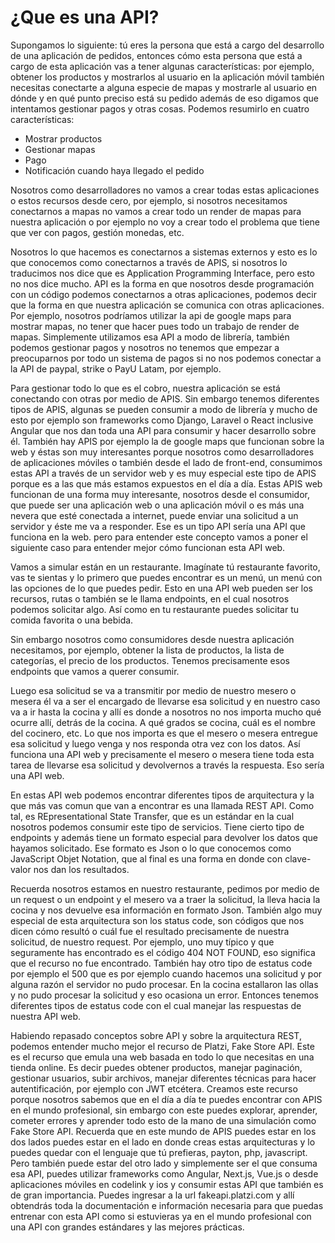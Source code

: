 # ¿Que es una API?

Supongamos lo siguiente: tú eres la persona que está a cargo del desarrollo de una aplicación de pedidos, entonces cómo esta persona que está a cargo de esta aplicación vas a tener algunas características: por ejemplo, obtener los productos y mostrarlos al usuario en la aplicación móvil también necesitas conectarte a alguna especie de mapas y mostrarle al usuario en dónde y en qué punto preciso está su pedido además de eso digamos  que intentamos gestionar pagos y otras cosas. Podemos resumirlo en cuatro características:

* Mostrar productos
* Gestionar mapas
* Pago
* Notificación cuando haya llegado el pedido

Nosotros como desarrolladores no vamos a crear todas estas aplicaciones o estos recursos desde cero, por ejemplo, si nosotros necesitamos conectarnos a mapas no vamos a crear todo un render de mapas para nuestra aplicación o por ejemplo no voy a crear todo el problema que tiene que ver con pagos, gestión monedas, etc.

Nosotros lo que hacemos es conectarnos a sistemas externos y esto es lo que conocemos como conectarnos a través de APIS, si nosotros lo traducimos nos dice que es Application Programming Interface, pero esto no nos dice mucho. API es la forma en que nosotros desde programación con un código podemos conectarnos a otras aplicaciones, podemos decir que la forma en que nuestra aplicación se comunica con otras aplicaciones. Por ejemplo, nosotros podríamos utilizar la api de google maps para mostrar mapas, no tener que hacer pues todo un trabajo de render de mapas. Simplemente utilizamos esa API a modo de librería, también podemos gestionar pagos y nosotros no tenemos que empezar a preocuparnos por todo un sistema de pagos si no nos podemos conectar a la API de paypal, strike o PayU Latam, por ejemplo.

Para gestionar todo lo que es el cobro, nuestra aplicación se está conectando con otras por medio de APIS. Sin embargo tenemos diferentes tipos de APIS, algunas se pueden consumir a modo de librería y mucho de esto por ejemplo son frameworks como Django, Laravel o React inclusive Angular que nos dan toda una API para consumir y hacer desarrollo sobre él. También hay APIS por ejemplo la de google maps que funcionan sobre la web y éstas son muy interesantes porque nosotros como desarrolladores de aplicaciones móviles o también desde el lado de front-end, consumimos estas API a través de un servidor web y es muy especial este tipo de APIS porque es a las que más estamos expuestos en el día a día. Estas APIS web funcionan de una forma muy interesante, nosotros desde el consumidor, que puede ser una aplicación web o una aplicación móvil o es más una nevera que esté conectada a internet, puede enviar una solicitud a un servidor y éste me va a responder. Ese es un tipo API sería una API que funciona en la web. pero para entender este concepto vamos a poner el siguiente caso para entender mejor cómo funcionan esta API web.

Vamos a simular están en un restaurante. Imagínate tú restaurante favorito, vas te sientas y lo primero que puedes encontrar es un menú, un menú con las opciones de lo que puedes pedir. Esto en una API web pueden ser los recursos, rutas o también se le llama endpoints, en el cual nosotros podemos solicitar algo. Así como en tu restaurante puedes solicitar tu comida favorita o una bebida. 

Sin embargo nosotros como consumidores desde nuestra aplicación necesitamos, por ejemplo, obtener la lista de productos, la lista de categorías, el precio de los productos. Tenemos precisamente esos endpoints que vamos a querer consumir. 

Luego esa solicitud se va a transmitir por medio de nuestro mesero o mesera él va a ser el encargado de llevarse esa solicitud y en nuestro caso va a ir hasta la cocina y allí es donde a nosotros no nos importa mucho qué ocurre allí, detrás de la cocina. A qué grados se cocina, cuál es el nombre del cocinero, etc. Lo que nos importa es que el mesero o mesera entregue esa solicitud y luego venga y nos responda otra vez con los datos. Así funciona una API web y precisamente el mesero o mesera tiene toda esta tarea de llevarse esa solicitud y devolvernos a través la respuesta. Eso sería una API web.

En estas API web podemos encontrar diferentes tipos de arquitectura y la que más vas comun que van a encontrar es una llamada REST API. Como tal, es REpresentational State Transfer, que es un estándar en la cual nosotros podemos consumir este tipo de servicios. Tiene cierto tipo de endpoints y además tiene un formato especial para devolver los datos que hayamos solicitado. Ese formato es Json o lo que conocemos como JavaScript Objet Notation, que al final es una forma en donde con clave-valor nos dan los resultados.

Recuerda nosotros estamos en nuestro restaurante, pedimos por medio de un request o un endpoint y el mesero va a traer la solicitud, la lleva hacia la cocina y nos devuelve esa información en formato Json. También algo muy especial de esta arquitectura son los status code, son códigos que nos dicen cómo resultó o cuál fue el resultado precisamente de nuestra solicitud, de nuestro request. Por ejemplo, uno muy típico y que seguramente has encontrado es el código 404 NOT FOUND, eso significa que el recurso no fue encontrado. También hay otro tipo de estatus code por ejemplo el 500 que es por ejemplo cuando hacemos una solicitud y por alguna razón el servidor no pudo procesar. En la cocina estallaron las ollas y no pudo procesar la solicitud y eso ocasiona un error. Entonces tenemos diferentes tipos de estatus code con el cual manejar las respuestas de nuestra API web.

Habiendo repasado conceptos sobre API y sobre la arquitectura REST, podemos entender mucho mejor el recurso de Platzi, Fake Store API. Este es el recurso que emula una web basada en todo lo que necesitas en una tienda online. Es decir puedes obtener productos, manejar paginación, gestionar usuarios, subir archivos, manejar diferentes técnicas para hacer autentificación, por ejemplo con JWT etcétera. Creamos este recurso porque nosotros sabemos que en el día a día te puedes encontrar con APIS en el mundo profesional, sin embargo con este puedes explorar, aprender, cometer errores y aprender todo esto de la mano de una simulación como Fake Store API. Recuerda que en este mundo de APIS puedes estar en los dos lados puedes estar en el lado en donde creas estas arquitecturas y lo puedes quedar con el lenguaje que tú prefieras, payton, php, javascript. Pero también puede estar del otro lado y simplemente ser el que consuma esa API, puedes utilizar frameworks como Angular, Next.js, Vue.js o desde aplicaciones móviles en codelink y ios y consumir estas API que también es de gran importancia. Puedes ingresar a la url fakeapi.platzi.com y allí obtendrás toda la documentación e información necesaria para que puedas entrenar con esta API como si estuvieras ya en el mundo profesional con una API con grandes estándares y las mejores prácticas.
